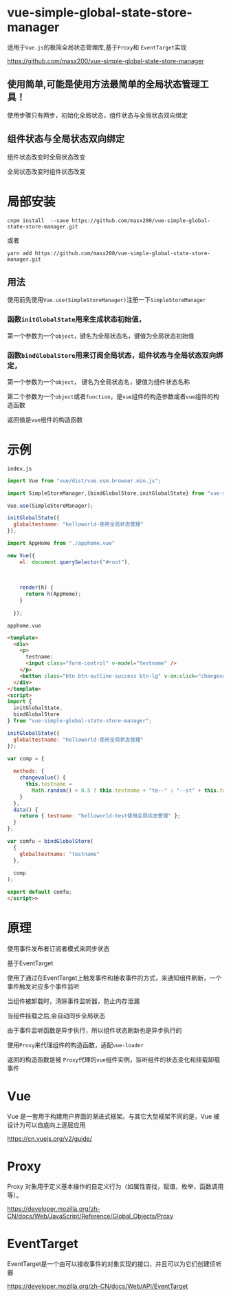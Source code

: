 # vue-simple-global-state-store-manager

适用于`Vue.js`的极简全局状态管理库,基于`Proxy`和 `EventTarget`实现

https://github.com/masx200/vue-simple-global-state-store-manager

## 使用简单,可能是使用方法最简单的全局状态管理工具！

使用步骤只有两步，初始化全局状态，组件状态与全局状态双向绑定


## 组件状态与全局状态双向绑定

组件状态改变时全局状态改变

全局状态改变时组件状态改变

# 局部安装
```
cnpm install  --save https://github.com/masx200/vue-simple-global-state-store-manager.git
```
或者
```
yarn add https://github.com/masx200/vue-simple-global-state-store-manager.git
```
## 用法

使用前先使用`Vue.use(SimpleStoreManager)`注册一下`SimpleStoreManager`

### 函数`initGlobalState`用来生成状态初始值，

第一个参数为一个`object`，键名为全局状态名，键值为全局状态初始值

### 函数`bindGlobalStore`用来订阅全局状态，组件状态与全局状态双向绑定，

第一个参数为一个`object`， 键名为全局状态名，键值为组件状态名称

第二个参数为一个`object`或者`function`，是`vue`组件的构造参数或者`vue`组件的构造函数

返回值是`vue`组件的构造函数

# 示例

`index.js`

```js
import Vue from "vue/dist/vue.esm.browser.min.js";

import SimpleStoreManager,{bindGlobalStore,initGlobalState} from "vue-simple-global-state-store-manager"; 

Vue.use(SimpleStoreManager);

initGlobalState({
  globaltestname: "helloworld-使用全局状态管理"
});

import AppHome from "./apphome.vue"

new Vue({
    el: document.querySelector("#root"),
    
    
    
    render(h) {
      return h(AppHome);
    }
    
  });

```


`apphome.vue`

```html
<template>
  <div>
    <p>
      testname:
      <input class="form-control" v-model="testname" />
    </p>
    <button class="btn btn-outline-success btn-lg" v-on:click="changevalue()">修改testname</button>
  </div>
</template>
<script>
import {
  initGlobalState,
  bindGlobalStore
} from "vue-simple-global-state-store-manager";

initGlobalState({
  globaltestname: "helloworld-使用全局状态管理"
});

var comp = {
  
  methods: {
    changevalue() {
      this.testname =
        Math.random() > 0.5 ? this.testname + "te--" : "--st" + this.testname;
    }
  },
  data() {
    return { testname: "helloworld-test使用全局状态管理" };
  }
};

var comfu = bindGlobalStore(
  {
    globaltestname: "testname"
  },
  
  comp
);

export default comfu;
</script>>
```


# 原理

使用事件发布者订阅者模式来同步状态

基于EventTarget

使用了通过在EventTarget上触发事件和接收事件的方式，来通知组件刷新，一个事件触发对应多个事件监听

当组件被卸载时，清除事件监听器，防止内存泄漏

当组件挂载之后,会自动同步全局状态

由于事件监听函数是异步执行，所以组件状态刷新也是异步执行的



使用`Proxy`来代理组件的构造函数，适配`vue-loader`

返回的构造函数是被 `Proxy`代理的`vue`组件实例，监听组件的状态变化和挂载卸载事件


# Vue

Vue 是一套用于构建用户界面的渐进式框架。与其它大型框架不同的是，Vue 被设计为可以自底向上逐层应用

https://cn.vuejs.org/v2/guide/

# Proxy

Proxy 对象用于定义基本操作的自定义行为（如属性查找，赋值，枚举，函数调用等）。

https://developer.mozilla.org/zh-CN/docs/Web/JavaScript/Reference/Global_Objects/Proxy

# EventTarget

EventTarget是一个由可以接收事件的对象实现的接口，并且可以为它们创建侦听器

https://developer.mozilla.org/zh-CN/docs/Web/API/EventTarget
